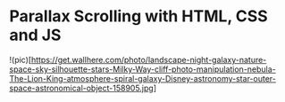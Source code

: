 # Parallax Scrolling with HTML, CSS and JS
!(pic)[https://get.wallhere.com/photo/landscape-night-galaxy-nature-space-sky-silhouette-stars-Milky-Way-cliff-photo-manipulation-nebula-The-Lion-King-atmosphere-spiral-galaxy-Disney-astronomy-star-outer-space-astronomical-object-158905.jpg]

